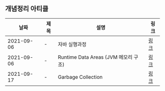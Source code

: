 ## 개념정리 아티클

| 날짜       | 제목 | 설명                             | 링크                                   |
| ---------- | ---- | -------------------------------- | -------------------------------------- |
| 2021-09-06 | -    | 자바 실행과정        | [링크](https://jh-labs.tistory.com/26)  |
| 2021-09-06 | -    | Runtime Data Areas (JVM 메모리 구조)              | [링크](https://jh-labs.tistory.com/28)  |
| 2021-09-17 | -    | Garbage Collection              | [링크](https://jh-labs.tistory.com/32)  |

